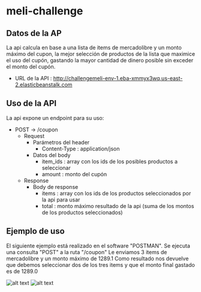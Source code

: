 # meli-challenge

## Datos de la AP

La api calcula en base a una lista de items de mercadolibre y un monto máximo del cupon, la mejor selección de productos de la lista que maximice el uso del cupón, gastando la mayor cantidad de dinero posible sin exceder el monto del cupón.

 - URL de la API : http://challengemeli-env-1.eba-xmmyx3wq.us-east-2.elasticbeanstalk.com

## Uso de la API

La api expone un endpoint para su uso:
 
  - POST -> /coupon
    - Request 
      -  Parámetros del header
          - Content-Type : application/json
      - Datos del body
        - item_ids : array con los ids de los posibles productos a seleccionar
        - amount : monto del cupón
    - Response
      - Body de response
        - items : array con los ids de los productos seleccionados por la api para usar
        - total : monto máximo resultado de la api (suma de los montos de los productos seleccionados)
        
        
## Ejemplo de uso

El siguiente ejemplo está realizado en el software "POSTMAN".
Se ejecuta una consulta "POST" a la ruta "/coupon"
Le enviamos 3 items de mercadolibre y un monto máximo de 1289.1
Como resultado nos devuelve que debemos seleccionar dos de los tres items y que el monto final gastado es de 1289.0

![alt text](https://i.ibb.co/f16Pj67/meli1.jpg)
![alt text](https://i.ibb.co/yYKHYTg/meli2.jpg)

